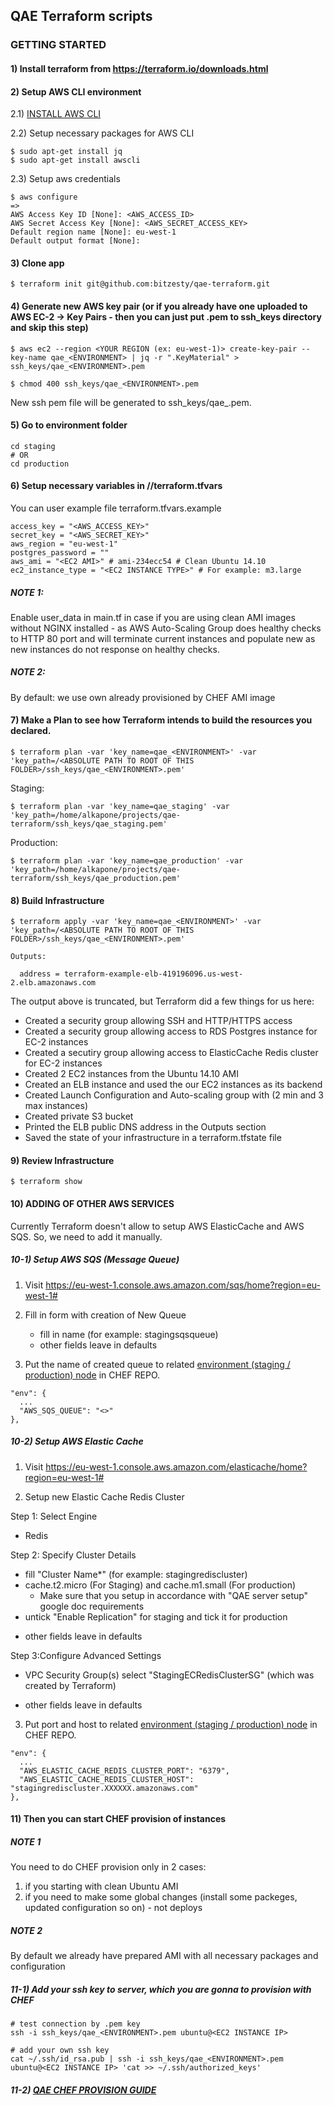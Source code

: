 ## QAE Terraform scripts

### GETTING STARTED

#### 1) Install terraform from https://terraform.io/downloads.html

#### 2) Setup AWS CLI environment

2.1) [INSTALL AWS CLI](http://docs.aws.amazon.com/cli/latest/userguide/installing.html)

2.2) Setup necessary packages for AWS CLI
```
$ sudo apt-get install jq
$ sudo apt-get install awscli
```

2.3) Setup aws credentials
```
$ aws configure
=>
AWS Access Key ID [None]: <AWS_ACCESS_ID>
AWS Secret Access Key [None]: <AWS_SECRET_ACCESS_KEY>
Default region name [None]: eu-west-1
Default output format [None]:
```

#### 3) Clone app
```
$ terraform init git@github.com:bitzesty/qae-terraform.git
```

#### 4) Generate new AWS key pair (or if you already have one uploaded to AWS EC-2 -> Key Pairs - then you can just put .pem to ssh_keys directory and skip this step)

```
$ aws ec2 --region <YOUR REGION (ex: eu-west-1)> create-key-pair --key-name qae_<ENVIRONMENT> | jq -r ".KeyMaterial" > ssh_keys/qae_<ENVIRONMENT>.pem

$ chmod 400 ssh_keys/qae_<ENVIRONMENT>.pem
```
New ssh pem file will be generated to ssh_keys/qae_<ENVIRONMENT>.pem.

#### 5) Go to environment folder

```
cd staging
# OR
cd production
```

#### 6) Setup necessary variables in /<ENVIRONMENT>/terraform.tfvars
You can user example file terraform.tfvars.example
```
access_key = "<AWS_ACCESS_KEY>"
secret_key = "<AWS_SECRET_KEY>"
aws_region = "eu-west-1"
postgres_password = ""
aws_ami = "<EC2 AMI>" # ami-234ecc54 # Clean Ubuntu 14.10
ec2_instance_type = "<EC2 INSTANCE TYPE>" # For example: m3.large

```

##### NOTE 1:
Enable user_data in main.tf in case if you are using clean AMI images
without NGINX installed - as AWS Auto-Scaling Group does healthy checks to HTTP 80 port
and will terminate current instances and populate new
as new instances do not response on healthy checks.

##### NOTE 2:
By default: we use own already provisioned by CHEF AMI image

#### 7) Make a Plan to see how Terraform intends to build the resources you declared.

```
$ terraform plan -var 'key_name=qae_<ENVIRONMENT>' -var 'key_path=/<ABSOLUTE PATH TO ROOT OF THIS FOLDER>/ssh_keys/qae_<ENVIRONMENT>.pem'
```

Staging:
```
$ terraform plan -var 'key_name=qae_staging' -var 'key_path=/home/alkapone/projects/qae-terraform/ssh_keys/qae_staging.pem'
```
Production:
```
$ terraform plan -var 'key_name=qae_production' -var 'key_path=/home/alkapone/projects/qae-terraform/ssh_keys/qae_production.pem'
```

#### 8) Build Infrastructure

```
$ terraform apply -var 'key_name=qae_<ENVIRONMENT>' -var 'key_path=/<ABSOLUTE PATH TO ROOT OF THIS FOLDER>/ssh_keys/qae_<ENVIRONMENT>.pem'
```

```
Outputs:

  address = terraform-example-elb-419196096.us-west-2.elb.amazonaws.com
```

The output above is truncated, but Terraform did a few things for us here:

- Created a security group allowing SSH and HTTP/HTTPS access
- Created a security group allowing access to RDS Postgres instance for EC-2 instances
- Created a secutiry group allowing access to ElasticCache Redis cluster for EC-2 instances
- Created 2 EC2 instances from the Ubuntu 14.10 AMI
- Created an ELB instance and used the our EC2 instances as its backend
- Created Launch Configuration and Auto-scaling group with (2 min and 3 max instances)
- Created private S3 bucket
- Printed the ELB public DNS address in the Outputs section
- Saved the state of your infrastructure in a terraform.tfstate file

#### 9) Review Infrastructure
```
$ terraform show
```

#### 10) ADDING OF OTHER AWS SERVICES

Currently Terraform doesn't allow to setup AWS ElasticCache and AWS SQS.
So, we need to add it manually.

##### 10-1) Setup AWS SQS (Message Queue)

1) Visit https://eu-west-1.console.aws.amazon.com/sqs/home?region=eu-west-1#

2) Fill in form with creation of New Queue
   - fill in name (for example: stagingsqsqueue)
   * other fields leave in defaults

3) Put the name of created queue to related [environment (staging / production) node](https://github.com/bitzesty/qae-chef/blob/master/nodes)
in CHEF REPO.
```
"env": {
  ...
  "AWS_SQS_QUEUE": "<>"
},
```

##### 10-2) Setup AWS Elastic Cache

1) Visit https://eu-west-1.console.aws.amazon.com/elasticache/home?region=eu-west-1#

2) Setup new Elastic Cache Redis Cluster

Step 1: Select Engine
  - Redis

Step 2: Specify Cluster Details
  - fill "Cluster Name*" (for example: stagingrediscluster)
  - cache.t2.micro (For Staging) and  cache.m1.small (For production)
    * Make sure that you setup in accordance with "QAE server setup" google doc requirements
  - untick "Enable Replication" for staging and tick it for production
  * other fields leave in defaults

Step 3:Configure Advanced Settings
  - VPC Security Group(s) select "StagingECRedisClusterSG" (which was created by Terraform)
  * other fields leave in defaults

3) Put port and host to related [environment (staging / production) node](https://github.com/bitzesty/qae-chef/blob/master/nodes)
in CHEF REPO.
```
"env": {
  ...
  "AWS_ELASTIC_CACHE_REDIS_CLUSTER_PORT": "6379",
  "AWS_ELASTIC_CACHE_REDIS_CLUSTER_HOST": "stagingrediscluster.XXXXXX.amazonaws.com"
},
```

#### 11) Then you can start CHEF provision of instances

##### NOTE 1
You need to do CHEF provision only in 2 cases:
1) if you starting with clean Ubuntu AMI
2) if you need to make some global changes (install some packeges, updated configuration so on) - not deploys

##### NOTE 2
By default we already have prepared AMI with all necessary packages and configuration

##### 11-1) Add your ssh key to server, which you are gonna to provision with CHEF

```
# test connection by .pem key
ssh -i ssh_keys/qae_<ENVIRONMENT>.pem ubuntu@<EC2 INSTANCE IP>

# add your own ssh key
cat ~/.ssh/id_rsa.pub | ssh -i ssh_keys/qae_<ENVIRONMENT>.pem ubuntu@<EC2 INSTANCE IP> 'cat >> ~/.ssh/authorized_keys'
```

##### 11-2) [QAE CHEF PROVISION GUIDE](https://github.com/bitzesty/qae-chef)



